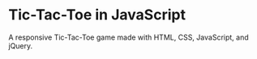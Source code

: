 # Tic-Tac-Toe in JavaScript

A responsive Tic-Tac-Toe game made with HTML, CSS, JavaScript, and jQuery.